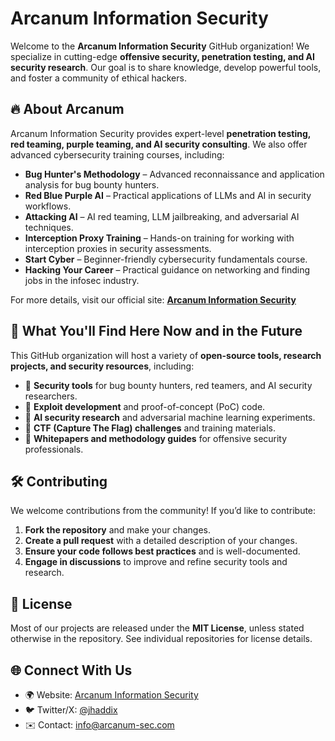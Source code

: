 # Arcanum Information Security

Welcome to the **Arcanum Information Security** GitHub organization! We specialize in cutting-edge **offensive security, penetration testing, and AI security research**. Our goal is to share knowledge, develop powerful tools, and foster a community of ethical hackers.

## 🔥 About Arcanum

Arcanum Information Security provides expert-level **penetration testing, red teaming, purple teaming, and AI security consulting**. We also offer advanced cybersecurity training courses, including:

- **Bug Hunter's Methodology** – Advanced reconnaissance and application analysis for bug bounty hunters.
- **Red Blue Purple AI** – Practical applications of LLMs and AI in security workflows.
- **Attacking AI** – AI red teaming, LLM jailbreaking, and adversarial AI techniques.
- **Interception Proxy Training** – Hands-on training for working with interception proxies in security assessments.
- **Start Cyber** – Beginner-friendly cybersecurity fundamentals course.
- **Hacking Your Career** – Practical guidance on networking and finding jobs in the infosec industry.

For more details, visit our official site: **[Arcanum Information Security](https://arcanum-sec.com)**

## 🚀 What You'll Find Here Now and in the Future
This GitHub organization will host a variety of **open-source tools, research projects, and security resources**, including:

- 🔹 **Security tools** for bug bounty hunters, red teamers, and AI security researchers.
- 🔹 **Exploit development** and proof-of-concept (PoC) code.
- 🔹 **AI security research** and adversarial machine learning experiments.
- 🔹 **CTF (Capture The Flag) challenges** and training materials.
- 🔹 **Whitepapers and methodology guides** for offensive security professionals.

## 🛠️ Contributing
We welcome contributions from the community! If you’d like to contribute:

1. **Fork the repository** and make your changes.
2. **Create a pull request** with a detailed description of your changes.
3. **Ensure your code follows best practices** and is well-documented.
4. **Engage in discussions** to improve and refine security tools and research.


## 📜 License
Most of our projects are released under the **MIT License**, unless stated otherwise in the repository. See individual repositories for license details.

## 🌐 Connect With Us
- 🌍 Website: [Arcanum Information Security](https://arcanum-sec.com)
- 🐦 Twitter/X: [@jhaddix](https://x.com/jhaddix)
- ✉️ Contact: [info@arcanum-sec.com](mailto:info@arcanum-sec.com)
